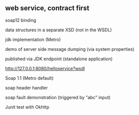 web service, contract first
---------------------------

soap12 binding

data structures in a separate XSD (not in the WSDL)

jdk implementation (Metro)

demo of server side message dumping (via system properties)

published via JDK endpoint (standalone application)

http://127.0.0.1:8080/helloservice?wsdl

Soap 1.1 (Metro default)

soap header handler

soap fault demonstration (triggered by "abc" input)

Junit test with Okhttp



